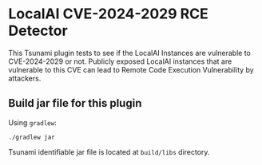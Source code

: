 # LocalAI CVE-2024-2029 RCE Detector

This Tsunami plugin tests to see if the LocalAI Instances are vulnerable to CVE-2024-2029 or not.
Publicly exposed LocalAI instances that are vulnerable to this CVE can lead to 
Remote Code Execution Vulnerability by attackers.

## Build jar file for this plugin

Using `gradlew`:

```shell
./gradlew jar
```

Tsunami identifiable jar file is located at `build/libs` directory.
